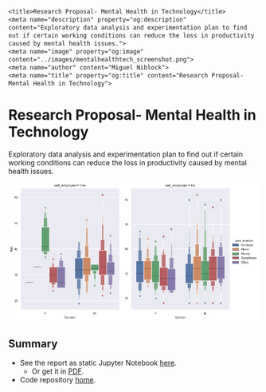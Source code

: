     <title>Research Proposal- Mental Health in Technology</title>
    <meta name="description" property="og:description" content="Exploratory data analysis and experimentation plan to find out if certain working conditions can reduce the loss in productivity caused by mental health issues.">
    <meta name="image" property="og:image" content="../images/mentalhealthtech_screenshot.png">
    <meta name="author" content="Miguel Niblock">
    <meta name="title" property="og:title" content="Research Proposal- Mental Health in Technology">

# Research Proposal- Mental Health in Technology

Exploratory data analysis and experimentation plan to find out if certain working conditions can reduce the loss in productivity caused by mental health issues. 

<span class="image main"><img src="../images/mentalhealthtech_screenshot.png" alt="banner" /></span>

## Summary

- See the report as static Jupyter Notebook [here](https://miguelniblock.github.io/Research-Proposal_Mental-Health-in-Tech/Deliverables/index.html).
    - Or get it in [PDF](https://miguelniblock.github.io/Research-Proposal_Mental-Health-in-Tech/Deliverables/PDF.Research-Proposal_Mental-Health-in-Tech.pdf).
- Code repository [home](https://github.com/MiguelNiblock/Research-Proposal_Mental-Health-in-Tech).

